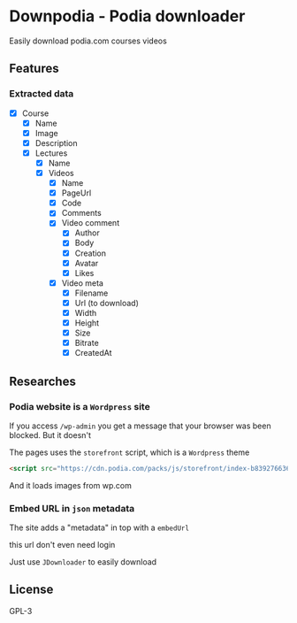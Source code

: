 # Downpodia - Podia downloader

Easily download podia.com courses videos

## Features

### **Extracted data**
- [x] Course
  - [x] Name
  - [x] Image
  - [x] Description
  - [x] Lectures
    - [x] Name
    - [x] Videos
      - [x] Name
      - [x] PageUrl
      - [x] Code
      - [x] Comments
      - [x] Video comment
        - [x] Author
        - [x] Body
        - [x] Creation
        - [x] Avatar
        - [x] Likes
      - [x] Video meta
        - [x] Filename
        - [x] Url (to download)
        - [x] Width
        - [x] Height
        - [x] Size
        - [x] Bitrate
        - [x] CreatedAt

## Researches

### Podia website is a `Wordpress` site
If you access `/wp-admin` you get a message that your browser was been blocked.
But it doesn't

The pages uses the `storefront` script, which is a `Wordpress` theme
```html
<script src="https://cdn.podia.com/packs/js/storefront/index-b83927663680684733fc.js" data-turbo-track="reload"></script>
```

And it loads images from wp.com

### Embed URL in `json` metadata
The site adds a "metadata" in top with a `embedUrl`

this url don't even need login

Just use `JDownloader` to easily download

## License

GPL-3
